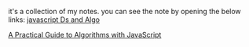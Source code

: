 it's a collection of my notes.
you can see the note by opening the below links:
[javascript Ds and Algo](https://hackmd.io/@ankyBot/BkJ1p6d4O)

[A Practical Guide to Algorithms with JavaScript](https://hackmd.io/@ankyBot/BkJ1p6d4O)
